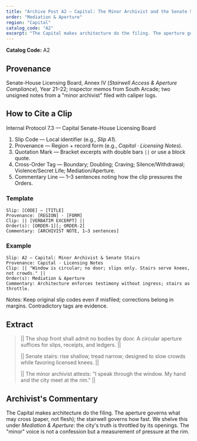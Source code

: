 ```yaml
---
title: "Archive Post A2 — Capital: The Minor Archivist and the Senate Stairs (licensing notes)"
order: "Mediation & Aperture"
region: "Capital"
catalog_code: "A2"
excerpt: "The Capital makes architecture do the filing. The aperture governs what may cross (paper, not flesh); the stairwell governs how fast."
---
```


**Catalog Code:** A2

## Provenance

Senate-House Licensing Board, Annex IV (*Stairwell Access & Aperture Compliance*), Year 21–22;
inspector memos from South Arcade; two unsigned notes from a "minor archivist" filed with caliper logs.

<aside class="cite-sidebar" aria-label="How to Cite a Clip">
  <h2>How to Cite a Clip</h2>
  <p class="proto">Internal Protocol 7.3 — Capital Senate-House Licensing Board</p>

  <ol class="cite-steps">
    <li><span>Slip Code</span> — Local identifier (e.g., <em>Slip A1</em>).</li>
    <li><span>Provenance</span> — Region + record form (e.g., <em>Capital · Licensing Notes</em>).</li>
    <li><span>Quotation Mark</span> — Bracket excerpts with double bars <code>||</code> or use a block quote.</li>
    <li><span>Cross-Order Tag</span> — Boundary; Doubling; Craving; Silence/Withdrawal; Violence/Secret Life; Mediation/Aperture.</li>
    <li><span>Commentary Line</span> — 1–3 sentences noting how the clip pressures the Orders.</li>
  </ol>

  <h3 class="mt">Template</h3>
  <pre class="cite-template"><code>Slip: [CODE] — [TITLE]
Provenance: [REGION] · [FORM]
Clip: || [VERBATIM EXCERPT] ||
Order(s): [ORDER-1][; ORDER-2]
Commentary: [ARCHIVIST NOTE, 1–3 sentences]</code></pre>

  <h3 class="mt">Example</h3>
  <pre class="cite-example"><code>Slip: A2 — Capital: Minor Archivist & Senate Stairs
Provenance: Capital · Licensing Notes
Clip: || "Window is circular; no door; slips only. Stairs serve knees, not crowds." ||
Order(s): Mediation & Aperture
Commentary: Architecture enforces testimony without ingress; stairs as throttle.</code></pre>

  <p class="footnote">
    Notes: Keep original slip codes even if misfiled; corrections belong in margins. Contradictory tags are evidence.
  </p>
</aside>

## Extract

> || The shop front shall admit no bodies by door. A circular aperture suffices for slips, receipts, and ledgers. ||
> 
> || Senate stairs: rise shallow, tread narrow; designed to slow crowds while favoring licensed knees. ||
> 
> || The minor archivist attests: "I speak through the window. My hand and the city meet at the rim." ||

## Archivist's Commentary

The Capital makes architecture do the filing. The aperture governs what may cross (paper, not flesh);
the stairwell governs how fast. We shelve this under *Mediation & Aperture*: the city's truth is
throttled by its openings. The "minor" voice is not a confession but a measurement of pressure at the rim.